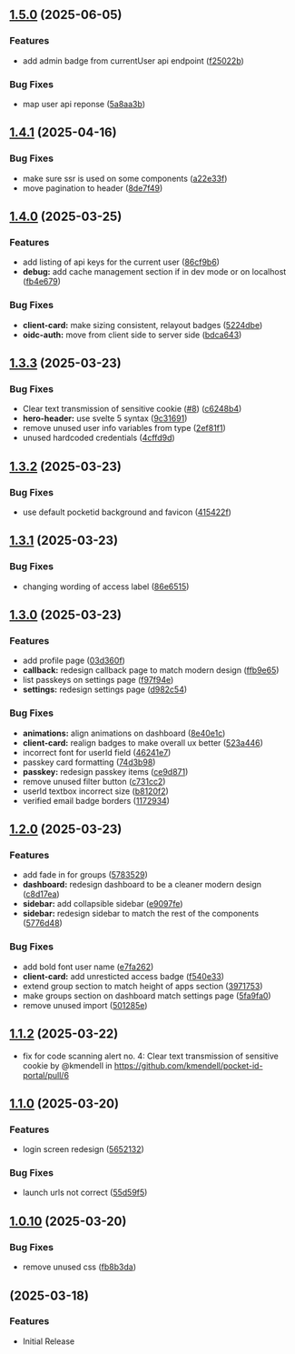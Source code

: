 ## [1.5.0](https://github.com/kmendell/pocket-id-portal/compare/v1.4.1...v1.5.0) (2025-06-05)

### Features

* add admin badge from currentUser api endpoint ([f25022b](https://github.com/kmendell/pocket-id-portal/commit/f25022ba300352969fb98274e60ed88e70a28591))

### Bug Fixes

* map user api reponse ([5a8aa3b](https://github.com/kmendell/pocket-id-portal/commit/5a8aa3b8d049c1e1e0f5c6ecda92f4833e1a42a8))
## [1.4.1](https://github.com/kmendell/pocket-id-portal/compare/v1.4.0...v1.4.1) (2025-04-16)

### Bug Fixes

* make sure ssr is used on some components ([a22e33f](https://github.com/kmendell/pocket-id-portal/commit/a22e33fac3dadeb8e890c2aa32a1c58d08408c3f))
* move pagination to header ([8de7f49](https://github.com/kmendell/pocket-id-portal/commit/8de7f4922d7a7d31f59ba2cfd7e0be1216cfb950))
## [1.4.0](https://github.com/pocket-id/pocket-id-portal/compare/v1.3.3...v1.4.0) (2025-03-25)

### Features

* add listing of api keys for the current user ([86cf9b6](https://github.com/pocket-id/pocket-id-portal/commit/86cf9b6973e7589f7b7eb24b032c54ca46565a4e))
* **debug:** add cache management section if in dev mode or on localhost ([fb4e679](https://github.com/pocket-id/pocket-id-portal/commit/fb4e679f81753571e1f3aa22207973343dce598c))

### Bug Fixes

* **client-card:** make sizing consistent, relayout badges ([5224dbe](https://github.com/pocket-id/pocket-id-portal/commit/5224dbe981d6546226aae6e7787856ff75b0414a))
* **oidc-auth:** move from client side to server side ([bdca643](https://github.com/pocket-id/pocket-id-portal/commit/bdca643aaa5c95cfa416e3f46587de31c2e46d9e))
## [1.3.3](https://github.com/pocket-id/pocket-id-portal/compare/v1.3.2...v1.3.3) (2025-03-23)

### Bug Fixes

* Clear text transmission of sensitive cookie ([#8](https://github.com/pocket-id/pocket-id-portal/issues/8)) ([c6248b4](https://github.com/pocket-id/pocket-id-portal/commit/c6248b482415d954ae556a33deada99e97688c04))
* **hero-header:** use svelte 5 syntax ([9c31691](https://github.com/pocket-id/pocket-id-portal/commit/9c316918328403f11f7747dc734760556b1f16b6))
* remove unused user info variables from type ([2ef81f1](https://github.com/pocket-id/pocket-id-portal/commit/2ef81f1541961cf6958c9c0af12034dac5528629))
* unused hardcoded credentials ([4cffd9d](https://github.com/pocket-id/pocket-id-portal/commit/4cffd9d09e21e1a3e4867d467ff2c768189eea57))
## [1.3.2](https://github.com/kmendell/pocket-id-portal/compare/v1.3.1...v1.3.2) (2025-03-23)

### Bug Fixes

* use default pocketid background and favicon ([415422f](https://github.com/kmendell/pocket-id-portal/commit/415422fcb47f5d18665f3bca7b28a9a9feb1779c))
## [1.3.1](https://github.com/kmendell/pocket-id-portal/compare/v1.3.0...v1.3.1) (2025-03-23)

### Bug Fixes

* changing wording of access label ([86e6515](https://github.com/kmendell/pocket-id-portal/commit/86e651511265e0bc15eaa4ebb5c68913580dc196))
## [1.3.0](https://github.com/kmendell/pocket-id-portal/compare/v1.2.0...v1.3.0) (2025-03-23)

### Features

* add profile page ([03d360f](https://github.com/kmendell/pocket-id-portal/commit/03d360ff1ec2010cde51015d29be53174c63a35e))
* **callback:** redesign callback page to match modern design ([ffb9e65](https://github.com/kmendell/pocket-id-portal/commit/ffb9e65f8fece011991919b51934022adf533561))
* list passkeys on settings page ([f97f94e](https://github.com/kmendell/pocket-id-portal/commit/f97f94e947282bc03fc690cf00d71297c0a8e1ad))
* **settings:** redesign settings page ([d982c54](https://github.com/kmendell/pocket-id-portal/commit/d982c543fe73fae6d3b094788617a53290d26149))

### Bug Fixes

* **animations:** align animations on dashboard ([8e40e1c](https://github.com/kmendell/pocket-id-portal/commit/8e40e1c219f5defb995119aa8e464c218838f248))
* **client-card:** realign badges to make overall ux better ([523a446](https://github.com/kmendell/pocket-id-portal/commit/523a446f27a5b3938f7826ef0b33a0e82a527427))
* incorrect font for userId field ([46241e7](https://github.com/kmendell/pocket-id-portal/commit/46241e76aedf72769f8133e97345a3db53a3ac85))
* passkey card formatting ([74d3b98](https://github.com/kmendell/pocket-id-portal/commit/74d3b9861b12e37fcc5ea5619917e5b5fc04d2a6))
* **passkey:** redesign passkey items ([ce9d871](https://github.com/kmendell/pocket-id-portal/commit/ce9d871c8bce280e02a57cebeba84b56cd6dc717))
* remove unused filter button ([c731cc2](https://github.com/kmendell/pocket-id-portal/commit/c731cc2ee9352762c7994a5a5e79e71c458f641f))
* userId textbox incorrect size ([b8120f2](https://github.com/kmendell/pocket-id-portal/commit/b8120f2043a666d4cc3979f037e666b0b377d5dd))
* verified email badge borders ([1172934](https://github.com/kmendell/pocket-id-portal/commit/1172934e6c1985e8434529d93cc480408fc6b8ec))
## [1.2.0](https://github.com/kmendell/pocket-id-portal/compare/v1.1.2...v1.2.0) (2025-03-23)

### Features

* add fade in for groups ([5783529](https://github.com/kmendell/pocket-id-portal/commit/5783529d5656dd567da0b0567ddb8dde23ba149e))
* **dashboard:** redesign dashboard to be a cleaner modern design ([c8d17ea](https://github.com/kmendell/pocket-id-portal/commit/c8d17eafda463dc314c5e586492db1c8181bf3d9))
* **sidebar:** add collapsible sidebar ([e9097fe](https://github.com/kmendell/pocket-id-portal/commit/e9097fe4584db2b1899a2c35f0437cc1b2dea63b))
* **sidebar:** redesign sidebar to match the rest of the components ([5776d48](https://github.com/kmendell/pocket-id-portal/commit/5776d486800b90af826cb1d6cf967e44f19b990c))

### Bug Fixes

* add bold font user name ([e7fa262](https://github.com/kmendell/pocket-id-portal/commit/e7fa26288c646abdfffe6a85ab97144101c9cbf4))
* **client-card:** add unresticted access badge ([f540e33](https://github.com/kmendell/pocket-id-portal/commit/f540e334fa9bfbdf1e98fd33e2436df170f2eb76))
* extend group section to match height of apps section ([3971753](https://github.com/kmendell/pocket-id-portal/commit/397175342d07675991d88fe45497ea68f8490c6a))
* make groups section on dashboard match settings page ([5fa9fa0](https://github.com/kmendell/pocket-id-portal/commit/5fa9fa02a7d57f95771624a1ebd8652edb980fe9))
* remove unused import ([501285e](https://github.com/kmendell/pocket-id-portal/commit/501285e8fcefdcb995a668cbdd5f284be465aa36))
## [1.1.2](https://github.com/kmendell/pocket-id-portal/compare/v1.0.11...v1.1.0) (2025-03-22)

- fix for code scanning alert no. 4: Clear text transmission of sensitive cookie by @kmendell in https://github.com/kmendell/pocket-id-portal/pull/6

## [1.1.0](https://github.com/kmendell/pocket-id-portal/compare/v1.0.11...v1.1.0) (2025-03-20)

### Features

- login screen redesign ([5652132](https://github.com/kmendell/pocket-id-portal/commit/56521327077aa41b4d29f14862f3f77cb20e23c2))

### Bug Fixes

- launch urls not correct ([55d59f5](https://github.com/kmendell/pocket-id-portal/commit/55d59f545584b88da27e1ba0b65026d3732f0cf5))

## [1.0.10](https://github.com/kmendell/pocket-id-portal/compare/v1.1.0...v1.0.10) (2025-03-20)

### Bug Fixes

- remove unused css ([fb8b3da](https://github.com/kmendell/pocket-id-portal/commit/fb8b3da0ecdf16a95947e8bd99def7c296fc1a71))

## [](https://github.com/kmendell/pocket-id-portal/compare/v1.0.10..v) (2025-03-18)

### Features

- Initial Release
